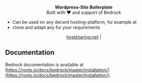 <p align="center">
  <strong>Wordpress-Site Boilerplate</strong>
  <br />
  Built with ❤️  and support of Bedrock
</p>

* Can be used on any decent hosting-platform, for example at
* clone and adapt any <XXXXX> for your requirements

<p align="center">
  <a href="https://www.hostsharing.net">hostsharing.net</a> |
</p>


## Documentation

Bedrock documentation is available at [https://roots.io/docs/bedrock/master/installation/](https://roots.io/docs/bedrock/master/installation/).
